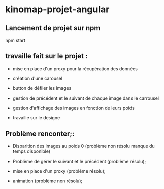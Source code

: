 # kinomap-projet-angular

Lancement de projet sur npm
--------------------------

 npm start


travaille fait sur le projet :
---------------------------------

- mise en place d'un proxy pour la récupération des données

- création d'une carousel 

- button de défiler les images 

- gestion de précédent et le suivant de chaque image dans le carrousel

- gestion d'affichage des images en fonction de leurs poids 

- travaille sur le designe


Problème renconter;:
------------------

- Disparition des images au poids 0 (problème non résolu manque du temps disponible)

- Problème de gérer le suivant et le précédent (problème résolu);

- mise en place d'un proxy (problème résolu);

- animation (problème non résolu);
